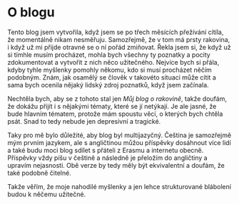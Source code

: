 # O blogu

Tento blog jsem vytvořila, když jsem se po třech měsících přežívání cítíla, že momentálně nikam nesměřuju. Samozřejmě, že v tom má prsty rakovina, i když už mi přijde otravné se o ní pořád zmiňovat. Řekla jsem si, že když už si tímhle musím procházet, mohla bych všechny ty poznatky a pocity zdokumentovat a vytvořit z nich něco užitečného. Nejvíce bych si přála, kdyby tyhle myšlenky pomohly někomu, kdo si musí procházet něčím podobným. Znám, jak osamělý se člověk v takovéto situaci může cítit a sama bych ocenila nějaký lidský zdroj poznatků, když jsem začínala. 

Nechtěla bych, aby se z tohoto stal jen *Můj blog o rakovině*, takže doufám, že dokážu přijít i s nějakými tématy, které se jí netýkají. Je ale jasné, že bude hlavním tématem, protože mám spoustu věcí, o kterých bych chtěla psát. Snad to tedy nebude jen depresivní a tragické.

Taky pro mě bylo důležité, aby blog byl multijazyčný. Čeština je samozřejmě mým prvním jazykem, ale s angličtinou můžou příspěvky dosáhnout více lidí a také budu moci blog sdílet s přáteli z Erasmu a internetu obecně. Příspěvky vždy píšu v češtině a následně je přeložím do angličtiny a upravím nejasnosti. Obě verze by tedy měly být ekvivalentní a doufám, že také podobně čitelné.

Takže věřím, že moje nahodilé myšlenky a jen lehce strukturované blábolení budou k něčemu užitečné.